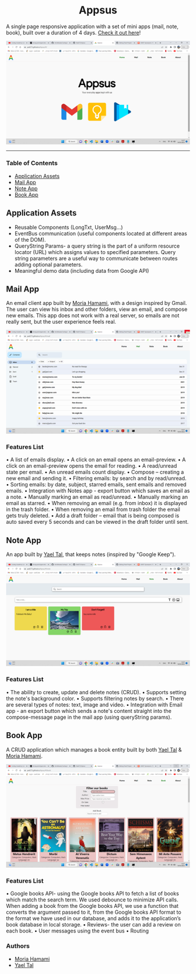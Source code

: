 <div id="header" align="center">
	<h1>Appsus</h1>
</div>

A single page responsive application with a set of mini apps (mail, note, book), built over a duration of 4 days. [Check it out here](https://yael273.github.io/Appsus/ "Website link")!

![Main board image](assets/img/readme/home-page.png "Board-main-page")

___

### Table of Contents
- [Application Assets](#application-assets)
- [Mail App](#mail-app)
- [Note App](#note-app)
- [Book App](#book-app)

## Application Assets
- Reusable Components (LongTxt, UserMsg...)
- EventBus communication (useful components located at different areas of the DOM).
- QueryString Params- a query string is the part of a uniform resource locator (URL) which assigns values to specified parameters. Query string parameters are a useful way to communicate between routes adding optional parameters.
- Meaningful demo data (including data from Google API)

## Mail App 

An email client app built by [Moria Hamami](https://github.com/MoriaHamami), with a design inspired by Gmail. The user can view his inbox and other folders, view an email, and compose new emails. This app does not work with a real server, so emails are not really sent, but the user experience feels real.

![Mail App](assets/img/readme/mail-app.png "mail-app")

### Features List
• A list of emails display.
• A click on an email opens an email-preview.
• A click on an email-preview opens the email for reading.
• A read/unread state per email.
• An unread emails count display.
• Compose – creating a new email and sending it.
• Filtering emails: by search and by read/unread.
• Sorting emails: by date, subject, starred emails, sent emails and removed emails.
• Integration with Notes app - export button which saves an email as a note.
• Manually marking an email as read/unread.
• Manually marking an email as starred.
• When removing an email (e.g. from inbox) it is displayed in the trash folder.
• When removing an email from trash folder the email gets truly deleted.
• Add a draft folder – email that is being composed is auto saved every 5 seconds and can be viewed in the draft folder until sent.

## Note App

An app built by [Yael Tal](https://github.com/Yael273), that keeps notes (inspired by "Google Keep"). 

![Note App](assets/img/readme/note-app.png "note-app")

### Features List
• The ability to create, update and delete notes (CRUD).
• Supports setting the note's background color.
• Supports filtering notes by search.
• There are several types of notes: text, image and video.
• Integration with Email app - an export button which sends a note's content straight into the compose-message page in the mail app (using queryString params).

## Book App 

A CRUD application which manages a book entity built by both [Yael Tal](https://github.com/Yael273) & [Moria Hamami](https://github.com/MoriaHamami). 

![Book App](assets/img/readme/book-app.png "book-app")

### Features List
• Google books API- using the Google books API to fetch a list of books which match
the search term. We used debounce to minimize API calls.
When adding a book from the Google books API, we use a function that converts the
argument passed to it, from the Google books API format to the format we have
used in our database, and adds it to the application’s book database in local
storage. 
• Reviews- the user can add a review on each book.
•  User messages using the event bus
• Routing 

### Authors
 - [Moria Hamami](https://github.com/MoriaHamami)
 - [Yael Tal](https://github.com/Yael273)
